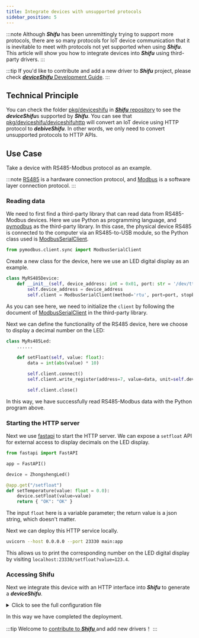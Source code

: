 ```yaml
---
title: Integrate devices with unsupported protocols
sidebar_position: 5
---
```


:::note
Although ***Shifu*** has been unremittingly trying to support more protocols, there are so many protocols for IoT device communication that it is inevitable to meet with protocols not yet supported when using ***Shifu***. This article will show you how to integrate devices into ***Shifu*** using third-party drivers.
:::

:::tip
If you'd like to contribute and add a new driver to ***Shifu*** project, please check [***deviceShifu*** Development Guide](https://github.com/Edgenesis/shifu/blob/main/docs/development/develop-deviceshifu.md).
:::

## Technical Principle

You can check the folder [pkg/deviceshifu](https://github.com/Edgenesis/shifu/tree/main/pkg/) in [***Shifu*** repository](https://github.com/Edgenesis/shifu.deviceshifu) to see the ***deviceShifu***s supported by ***Shifu***. You can see that [pkg/deviceshifu/deviceshifuhttp](https://github.com/Edgenesis/shifu/tree/main/pkg/deviceshifu/deviceshifuhttp) will convert an IoT device using HTTP protocol to ***debiveShifu***.
In other words, we only need to convert unsupported protocols to HTTP APIs.

## Use Case

Take a device with RS485-Modbus protocol as an example.

:::note
[RS485]( https://en.wikipedia.org/wiki/RS-485) is a hardware connection protocol, and [Modbus]( https://en.wikipedia.org/wiki/Modbus) is a software layer connection protocol.
:::

### Reading data

We need to first find a third-party library that can read data from RS485-Modbus devices. Here we use Python as programming language, and [pymodbus](https://pymodbus.readthedocs.io/en/latest/) as the third-party library. In this case, the physical device RS485 is connected to the computer via an RS485-to-USB module, so the Python class used is [ModbusSerialClient](https://pymodbus.readthedocs.io/en/latest/source/library/pymodbus.client.html#pymodbus.client.serial.ModbusSerialClient).

```py
from pymodbus.client.sync import ModbusSerialClient
```

Create a new class for the device, here we use an LED digital display as an example.

```py
class MyRS485Device:
    def __init__(self, device_address: int = 0x01, port: str = '/dev/tty.usbserial-14420') -> None:
        self.device_address = device_address
        self.client = ModbusSerialClient(method='rtu', port=port, stopbits=1, bytesize=8, parity='N', baudrate=9600, timeout=2.0)
```

As you can see here, we need to initialize the `client` by following the document of [ModbusSerialClient](https://pymodbus.readthedocs.io/en/latest/source/library/pymodbus.client.html#pymodbus.client.serial.ModbusSerialClient) in the third-party library.

Next we can define the functionality of the RS485 device, here we choose to display a decimal number on the LED: 

```py
class MyRs485Led:
    ......
    
    def setFloat(self, value: float):
        data = int(abs(value) * 10)

        self.client.connect()
        self.client.write_register(address=7, value=data, unit=self.device_address)

        self.client.close()
```

In this way, we have successfully read RS485-Modbus data with the Python program above.

### Starting the HTTP server

Next we use [fastapi](https://fastapi.tiangolo.com) to start the HTTP server. We can expose a `setfloat` API for external access to display decimals on the LED display.

```py
from fastapi import FastAPI

app = FastAPI()

device = ZhongshengLed()

@app.get("/setfloat")
def setTemperature(value: float = 0.0):
    device.setFloat(value=value)
    return { "OK": "OK" }
```

The input `float` here is a variable parameter; the return value is a json string, which doesn't matter.

Next we can deploy this HTTP service locally.

```sh
uvicorn --host 0.0.0.0 --port 23330 main:app
```

This allows us to print the corresponding number on the LED digital display by visiting `localhost:23330/setfloat?value=123.4`.

### Accessing Shifu

Next we integrate this device with an HTTP interface into ***Shifu*** to generate a ***deviceShifu***.

<details>
  <summary> Click to see the full configuration file </summary> 


```yml
---
# Source: shifu_chart/templates/configmap.yaml
apiVersion: v1
kind: ConfigMap
metadata:
  name: deviceshifu-myled-configmap
  namespace: deviceshifu
data:
  driverProperties: |
    driverImage: "defaultImage"
    driverSku: "Hello"
  instructions: |
    instructionSettings:
      defaultTimeoutSeconds: 3
    instructions:
      "setfloat": # Here you need to add the API exposed by HTTP
  telemetries: |
    telemetrySettings:
      telemetryUpdateIntervalInMilliseconds: 6000
    telemetries:
---
# Source: shifu_chart/templates/service.yaml
apiVersion: v1
kind: Service
metadata:
  labels:
    app: deviceshifu-myled-deployment
  name: deviceshifu-myled-service
  namespace: deviceshifu
spec:
  ports:
    - port: 80
      protocol: TCP
      targetPort: 8080
  selector:
    app: deviceshifu-myled-deployment
  type: LoadBalancer
---
# Source: shifu_chart/templates/deployment.yaml
apiVersion: apps/v1
kind: Deployment
metadata:
  labels:
    app: deviceshifu-myled-deployment
  name: deviceshifu-myled-deployment
  namespace: deviceshifu
spec:
  replicas: 1
  selector:
    matchLabels:
      app: deviceshifu-myled-deployment
  template:
    metadata:
      labels:
       app: deviceshifu-myled-deployment
    spec:
      containers:
        - image: edgehub/deviceshifu-http-http:v0.1.0
          name: deviceimg
          ports:
            - containerPort: 8080
          volumeMounts:
            - name: deviceshifu-config
              mountPath: "/etc/edgedevice/config"
              readOnly: true
          env:
            - name: EDGEDEVICE_NAME
              value: edgedevice-myled
            - name: EDGEDEVICE_NAMESPACE
              value: devices
      volumes:
      - name: deviceshifu-config
        configMap:
          name: deviceshifu-myled-configmap
      serviceAccountName: edgedevice-sa
---
# Source: shifu_chart/templates/edgedevice.yaml
apiVersion: shifu.edgenesis.io/v1alpha1
kind: EdgeDevice
metadata:
  name: edgedevice-myled
  namespace: devices
spec:
  sku: "xxx"
  connection: Ethernet
  address: "192.168.0.123:23330" # You need to fill in the local IP address
  protocol: HTTP
  customMetadata:
      "description" : "description"
      "paas_device_id" : "device_xxxx"
      "vendor" : "xxx"
status:
  edgedevicephase: "pending"
```
</details>

In this way we have completed the deployment.

:::tip
Welcome to [contribute to ***Shifu*** ](https://github.com/Edgenesis/shifu/blob/main/docs/development/develop-deviceshifu.md) and add new drivers！
:::
